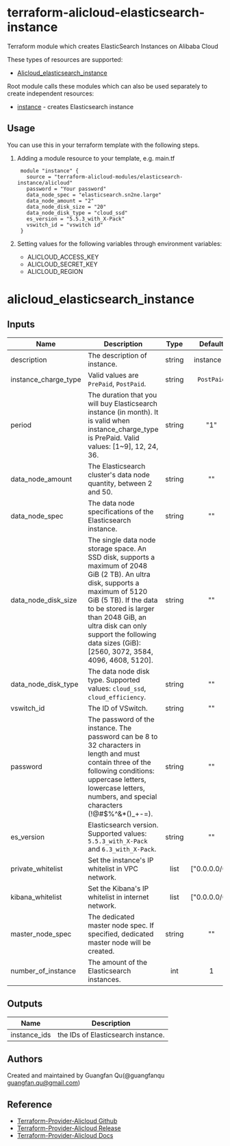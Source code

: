 # terraform-alicloud-elasticsearch-instance
Terraform module which creates ElasticSearch Instances on Alibaba Cloud

These types of resources are supported:

* [Alicloud_elasticsearch_instance](https://www.terraform.io/docs/providers/alicloud/r/elasticsearch.html)

Root module calls these modules which can also be used separately to create independent resources:

* [instance](https://github.com/terraform-alicloud-modules/terraform-alicloud-elasticsearch-instance/tree/master/modules/instance) - creates Elasticsearch instance

Usage
-----
You can use this in your terraform template with the following steps.

1. Adding a module resource to your template, e.g. main.tf

        module "instance" {
          source = "terraform-alicloud-modules/elasticsearch-instance/alicloud"
          password = "Your password"
          data_node_spec = "elasticsearch.sn2ne.large"
          data_node_amount = "2"
          data_node_disk_size = "20"
          data_node_disk_type = "cloud_ssd"
          es_version = "5.5.3_with_X-Pack"
          vswitch_id = "vswitch id"
        }

2. Setting values for the following variables through environment variables:

    - ALICLOUD_ACCESS_KEY
    - ALICLOUD_SECRET_KEY
    - ALICLOUD_REGION

# alicloud_elasticsearch_instance

## Inputs

| Name | Description | Type | Default | Required |
|------|-------------|:----:|:-----:|:-----:|
|description          |  The description of instance.   |   string  |    instance id   |    no       |
|instance_charge_type |  Valid values are `PrePaid`, `PostPaid`.  |   string  |    `PostPaid`   |    yes       |
|period               |  The duration that you will buy Elasticsearch instance (in month). It is valid when instance_charge_type is PrePaid. Valid values: [1~9], 12, 24, 36.    |   string  |    "1"   |    no       |
|data_node_amount     |  The Elasticsearch cluster's data node quantity, between 2 and 50.  |   string  |   "" |    yes       |
|data_node_spec       |  The data node specifications of the Elasticsearch instance.   |   string  |   ""  |    yes       |
|data_node_disk_size  |  The single data node storage space. An SSD disk, supports a maximum of 2048 GiB (2 TB). An ultra disk, supports a maximum of 5120 GiB (5 TB). If the data to be stored is larger than 2048 GiB, an ultra disk can only support the following data sizes (GiB): [2560, 3072, 3584, 4096, 4608, 5120]. |   string  |    ""   |    yes       |
|data_node_disk_type  |  The data node disk type. Supported values: `cloud_ssd`, `cloud_efficiency`.    |   string  |    ""   |    yes       |
|vswitch_id           |  The ID of VSwitch.   |   string  |    ""   |    yes       |
|password             |  The password of the instance. The password can be 8 to 32 characters in length and must contain three of the following conditions: uppercase letters, lowercase letters, numbers, and special characters (!@#$%^&*()_+-=).   |   string  |    ""   |    yes       |
|es_version           |  Elasticsearch version. Supported values: `5.5.3_with_X-Pack` and `6.3_with_X-Pack`.  |   string  |    ""   |    yes       |
|private_whitelist    |  Set the instance's IP whitelist in VPC network.  |   list  |    ["0.0.0.0/0"]   |    no       |
|kibana_whitelist     |  Set the Kibana's IP whitelist in internet network.  |   list  |    ["0.0.0.0/0"]   |    no       |
|master_node_spec     |  The dedicated master node spec. If specified, dedicated master node will be created.  |   string  |    ""   |    no       |
|number_of_instance   |  The amount of the Elasticsearch instances.  |   int  |    1   |    no       |

## Outputs

| Name | Description |
|------|-------------|
| instance_ids    |     the IDs of Elasticsearch instance.     |

Authors
-------
Created and maintained by Guangfan Qu(@guangfanqu guangfan.qu@gmail.com)

Reference
---------
* [Terraform-Provider-Alicloud Github](https://github.com/terraform-providers/terraform-provider-alicloud)
* [Terraform-Provider-Alicloud Release](https://releases.hashicorp.com/terraform-provider-alicloud/)
* [Terraform-Provider-Alicloud Docs](https://www.terraform.io/docs/providers/alicloud/index.html)